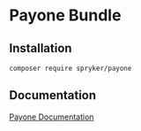 # Payone Bundle

## Installation

```
composer require spryker/payone
```

## Documentation

[Payone Documentation](https://spryker.github.io/payone/index.html)
